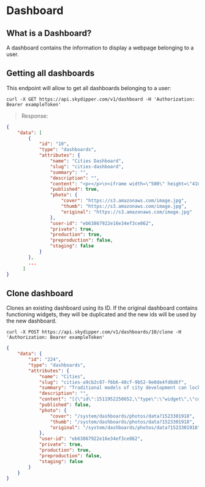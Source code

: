 # Dashboard

## What is a Dashboard?

A dashboard contains the information to display a webpage belonging to a user. 

## Getting all dashboards

This endpoint will allow to get all dashboards belonging to a user:


```shell
curl -X GET https://api.skydipper.com/v1/dashboard -H 'Authorization: Bearer exampleToken' 
```

> Response:

```json
{
    "data": [
        {
            "id": "10",
            "type": "dashboards",
            "attributes": {
                "name": "Cities Dashboard",
                "slug": "cities-dashboard",
                "summary": "",
                "description": "",
                "content": "<p></p>\n<iframe width=\"500\" height=\"410\" src=\"/embed/widget/5ebeddda-8f3d-4e63-8a52-08e15c3e148c\" frameBorder=\"0\"></iframe>\n<p></p>\n<iframe width=\"500\" height=\"410\" src=\"/embed/widget/73c574b9-f9ab-4f77-87be-651ff8dac5fe\" frameBorder=\"0\"></iframe>\n<p>test1</p>\n",
                "published": true,
                "photo": {
                    "cover": "https://s3.amazonaws.com/image.jpg",
                    "thumb": "https://s3.amazonaws.com/image.jpg",
                    "original": "https://s3.amazonaws.com/image.jpg"
                },
                "user-id": "eb63867922e16e34ef3ce862",
                "private": true,
                "production": true,
                "preproduction": false,
                "staging": false
            }
        },
        ...
      ]
}
```

## Clone dashboard

Clones an existing dashboard using its ID.
If the original dashboard contains functioning widgets, they will be duplicated and the new ids will be used by the new dashboard.

```shell
curl -X POST https://api.skydipper.com/v1/dashboards/10/clone -H 'Authorization: Bearer exampleToken' 
```

```json
{
    "data": {
        "id": "224",
        "type": "dashboards",
        "attributes": {
            "name": "Cities",
            "slug": "cities-a9cb2c87-f6b6-48cf-9b52-9e0de4fd8d6f",
            "summary": "Traditional models of city development can lock us into congestion, sprawl, and inefficient resource use. However, compact, ...",
            "description": "",
            "content": "[{\"id\":1511952250652,\"type\":\"widget\",\"content\":{\"widgetId\":\"b9186ce9-78ae-418b-a6d3-d521283ce485\",\"categories\":[]}},...}]",
            "published": false,
            "photo": {
                "cover": "/system/dashboards/photos/data?1523301918",
                "thumb": "/system/dashboards/photos/data?1523301918",
                "original": "/system/dashboards/photos/data?1523301918"
            },
            "user-id": "eb63867922e16e34ef3ce862",
            "private": true,
            "production": true,
            "preproduction": false,
            "staging": false
        }
    }
}
```

